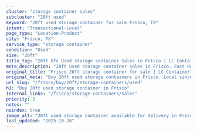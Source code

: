 ```yaml
---
cluster: "storage container sales"
subcluster: "20ft used"
keyword: "20ft used storage container for sale Frisco, TX"
intent: "Transactional-Local"
page_type: "Location-Product"
city: "Frisco, TX"
service_type: "storage container"
condition: "Used"
size: "20ft"
title_tag: "20ft Ofc Used storage container Sales in Frisco | LC Container"
meta_description: "20ft used storage container sales in Frisco. Fast delivery, competitive pricing. Serving storage containers area. Quote ID: 49D. Call (214) 524-4168 for your free quote today."
original_title: "Frisco 20ft storage container for sale | LC Container"
original_meta: "Buy 20ft used storage containers in Frisco. Local since 2003. New & used inventory. Fast delivery. Get your free quote — call (214) 524-4168 today."
url_slug: "/frisco/buy/20ft/storage-containers/used"
h1: "Buy 20ft used storage container in Frisco"
internal_links: "/frisco/storage-containers/sales"
priority: 3
notes: ""
noindex: true
image_alt: "20ft used storage container available for delivery in Frisco"
last_updated: "2025-10-20"
---
```


<!-- TODO: Add unique city/inventory copy, images, and internal links here. -->

